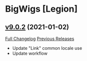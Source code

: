 # BigWigs [Legion]

## [v9.0.2](https://github.com/BigWigsMods/BigWigs_Legion/tree/v9.0.2) (2021-01-02)
[Full Changelog](https://github.com/BigWigsMods/BigWigs_Legion/compare/v9.0.1...v9.0.2) [Previous Releases](https://github.com/BigWigsMods/BigWigs_Legion/releases)

- Update "Link" common locale use  
- Update workflow  
